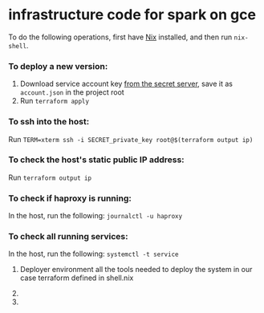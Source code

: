 # infrastructure code for spark on gce

To do the following operations, first have [Nix](https://nixos.org/nix) installed, and then run `nix-shell`.

### To deploy a new version:
1. Download service account key [from the secret server](https://secret.emarsys.net/cred/detail/4215/), save it as `account.json` in the project root
2. Run `terraform apply`

### To ssh into the host:
Run `TERM=xterm ssh -i SECRET_private_key root@$(terraform output ip)`

### To check the host's static public IP address:
Run `terraform output ip`

### To check if haproxy is running:
In the host, run the following: `journalctl -u haproxy`

### To check all running services:
In the host, run the following: `systemctl -t service`


1. Deployer environment
all the tools needed to deploy the system
in our case terraform
defined in shell.nix

2.
3.